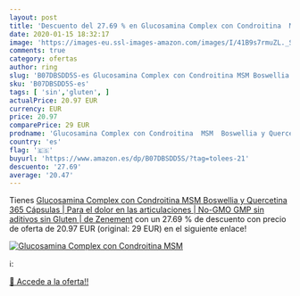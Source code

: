 ```yaml
---
layout: post
title: 'Descuento del 27.69 % en Glucosamina Complex con Condroitina  MSM'
date: 2020-01-15 18:32:17
image: 'https://images-eu.ssl-images-amazon.com/images/I/41B9s7rmuZL._SL200_.jpg'
comments: true
category: ofertas
author: ring
slug: 'B07DBSDD5S-es Glucosamina Complex con Condroitina MSM Boswellia y...'
sku: 'B07DBSDD5S-es'
tags: [ 'sin','gluten', ]
actualPrice: 20.97 EUR
currency: EUR
price: 20.97
comparePrice: 29 EUR
prodname: 'Glucosamina Complex con Condroitina  MSM  Boswellia y Quercetina  365 Cápsulas | Para el dolor en las articulaciones | No-GMO  GMP  sin aditivos  sin Gluten | de Zenement'
country: 'es'
flag: '🇪🇸'
buyurl: 'https://www.amazon.es/dp/B07DBSDD5S/?tag=tolees-21'
descuento: '27.69'
average: '20.47'
---
```


Tienes [Glucosamina Complex con Condroitina  MSM  Boswellia y Quercetina  365 Cápsulas | Para el dolor en las articulaciones | No-GMO  GMP  sin aditivos  sin Gluten | de Zenement](https://www.amazon.es/dp/B07DBSDD5S/?tag=tolees-21) con un 27.69 % de descuento con precio de oferta de 20.97 EUR (original: 29 EUR) en el siguiente enlace!

[![Glucosamina Complex con Condroitina  MSM](https://images-eu.ssl-images-amazon.com/images/I/41B9s7rmuZL._SL200_.jpg)](https://www.amazon.es/dp/B07DBSDD5S/?tag=tolees-21)

ℹ️:


[🛒 Accede a la oferta!!](https://www.amazon.es/dp/B07DBSDD5S/?tag=tolees-21)
